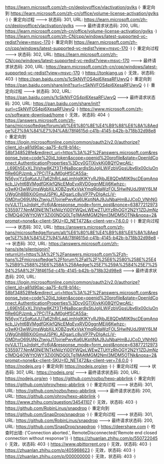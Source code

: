 https://learn.microsoft.com/zh-cn/deployoffice/vlactivation/gvlks (· 重定向到 https://learn.microsoft.com/zh-cn/office/volume-license-activation/gvlks ·)
(· 重定向过程 ---> 状态码: 301, URL: https://learn.microsoft.com/zh-cn/deployoffice/vlactivation/gvlks ---> 最终请求状态码: 200, URL: https://learn.microsoft.com/zh-cn/office/volume-license-activation/gvlks ·)
https://learn.microsoft.com/zh-CN/cpp/windows/latest-supported-vc-redist?view=msvc-170 (· 重定向到 https://learn.microsoft.com/zh-cn/cpp/windows/latest-supported-vc-redist?view=msvc-170 ·)
(· 重定向过程 ---> 状态码: 302, URL: https://learn.microsoft.com/zh-CN/cpp/windows/latest-supported-vc-redist?view=msvc-170 ---> 最终请求状态码: 200, URL: https://learn.microsoft.com/zh-cn/cpp/windows/latest-supported-vc-redist?view=msvc-170 ·)
https://tonkiang.us (· 无效，状态码: 403 ·)
https://pan.baidu.com/s/1cSkNVFOS4pi6XesaRFUwyQ (· 重定向到 https://pan.baidu.com/share/init?surl=cSkNVFOS4pi6XesaRFUwyQ ·)
(· 重定向过程 ---> 状态码: 302, URL: https://pan.baidu.com/s/1cSkNVFOS4pi6XesaRFUwyQ ---> 最终请求状态码: 200, URL: https://pan.baidu.com/share/init?surl=cSkNVFOS4pi6XesaRFUwyQ ·)
https://www.microsoft.com/zh-cn/software-download/home (· 无效，状态码: 404 ·)
https://answers.microsoft.com/zh-hans/microsoftedge/forum/all/%E6%80%8E%E4%B9%88%E6%8A%8Aedge%E7%9A%84%E7%94%A8/78f4615d-c41b-4145-b42b-b718b32d98e8 (· 重定向到 https://login.microsoftonline.com/common/oauth2/v2.0/authorize?client_id=a81d90ac-aa75-4cf8-b14c-58bf348528fe&redirect_uri=https%3A%2F%2Fanswers.microsoft.com&response_type=code%20id_token&scope=openid%20profile&state=OpenIdConnect.AuthenticationProperties%3Dcy0GTlXivkKj08QYOwcAtL-_L69Eh5ExXL3Vshw8KZf3THNaBpcardlsStiJgljLWjFzbVGpsUbv6lx00cIuOnfIRe6GPJzmb_v7PCjTFaJM0gHfSCA5Sa-N56yxjYzSqKutJU7a62hRrLaaLimhlgIKIKYyRJ9jbJE8QDeMIIK9scDEqmAnqkcb_Uyht6BVMgdfGKikfQNcEMqEyxRVD0ggnMEilj6Kwhzc-q3wKH3wWUmsWgbXjLXOBZgyKxVskYmqRidaWzFOL5HwlNUdJ9WY6LMUWgGh8BBXi0GmuUSPKj_ADgarLc8uVP7PyDIgAcLjV-GMDhxO69UjNxZtwigJ17ojriePwvKq6UKptjNAJ9JuNbaHmBJJCoD_VNhNGnyVJL1TLvJrdqH_rFc6jA&response_mode=form_post&nonce=638772129735355977.NmM3NjE1NTktNjIzYi00YWQxLWEwZTUtYzRhOGY2N2Y1ZDJmNzc1MDQ4OWYtOWY3Zi00NDQ0LTg1MjAtMGM2NmI3MDM5OTNk&nopa=2&prompt=none&x-client-SKU=ID_NET472&x-client-ver=7.6.0.0 ·)
(· 重定向过程 ---> 状态码: 302, URL: https://answers.microsoft.com/zh-hans/microsoftedge/forum/all/%E6%80%8E%E4%B9%88%E6%8A%8Aedge%E7%9A%84%E7%94%A8/78f4615d-c41b-4145-b42b-b718b32d98e8 ---> 状态码: 302, URL: https://answers.microsoft.com/zh-hans/site/silentsignin?returnUrl=https%3A%2F%2Fanswers.microsoft.com%2Fzh-hans%2Fmicrosoftedge%2Fforum%2Fall%2F%25E6%2580%258E%25E4%25B9%2588%25E6%258A%258Aedge%25E7%259A%2584%25E7%2594%25A8%2F78f4615d-c41b-4145-b42b-b718b32d98e8 ---> 最终请求状态码: 200, URL: https://login.microsoftonline.com/common/oauth2/v2.0/authorize?client_id=a81d90ac-aa75-4cf8-b14c-58bf348528fe&redirect_uri=https%3A%2F%2Fanswers.microsoft.com&response_type=code%20id_token&scope=openid%20profile&state=OpenIdConnect.AuthenticationProperties%3Dcy0GTlXivkKj08QYOwcAtL-_L69Eh5ExXL3Vshw8KZf3THNaBpcardlsStiJgljLWjFzbVGpsUbv6lx00cIuOnfIRe6GPJzmb_v7PCjTFaJM0gHfSCA5Sa-N56yxjYzSqKutJU7a62hRrLaaLimhlgIKIKYyRJ9jbJE8QDeMIIK9scDEqmAnqkcb_Uyht6BVMgdfGKikfQNcEMqEyxRVD0ggnMEilj6Kwhzc-q3wKH3wWUmsWgbXjLXOBZgyKxVskYmqRidaWzFOL5HwlNUdJ9WY6LMUWgGh8BBXi0GmuUSPKj_ADgarLc8uVP7PyDIgAcLjV-GMDhxO69UjNxZtwigJ17ojriePwvKq6UKptjNAJ9JuNbaHmBJJCoD_VNhNGnyVJL1TLvJrdqH_rFc6jA&response_mode=form_post&nonce=638772129735355977.NmM3NjE1NTktNjIzYi00YWQxLWEwZTUtYzRhOGY2N2Y1ZDJmNzc1MDQ4OWYtOWY3Zi00NDQ0LTg1MjAtMGM2NmI3MDM5OTNk&nopa=2&prompt=none&x-client-SKU=ID_NET472&x-client-ver=7.6.0.0 ·)
https://nodejs.org (· 重定向到 https://nodejs.org/en ·)
(· 重定向过程 ---> 状态码: 307, URL: https://nodejs.org/ ---> 最终请求状态码: 200, URL: https://nodejs.org/en ·)
https://github.com/rozbo/hexo-abbrlink (· 重定向到 https://github.com/ohroy/hexo-abbrlink ·)
(· 重定向过程 ---> 状态码: 301, URL: https://github.com/rozbo/hexo-abbrlink ---> 最终请求状态码: 200, URL: https://github.com/ohroy/hexo-abbrlink ·)
https://www.zhihu.com/question/34541107 (· 无效，状态码: 403 ·)
https://github.com/RobinLinus/snapdrop (· 重定向到 https://github.com/SnapDrop/snapdrop ·)
(· 重定向过程 ---> 状态码: 301, URL: https://github.com/RobinLinus/snapdrop ---> 最终请求状态码: 200, URL: https://github.com/SnapDrop/snapdrop ·)
https://deershare.com (· 检查时出错: ('Connection aborted.', RemoteDisconnected('Remote end closed connection without response')) ·)
https://zhuanlan.zhihu.com/p/550722045 (· 无效，状态码: 403 ·)
https://www.qbittorrent.org (· 无效，状态码: 403 ·)
https://zhuanlan.zhihu.com/p/405968623 (· 无效，状态码: 403 ·)
https://zhuanlan.zhihu.com/p/000000000 (· 无效，状态码: 403 ·)
